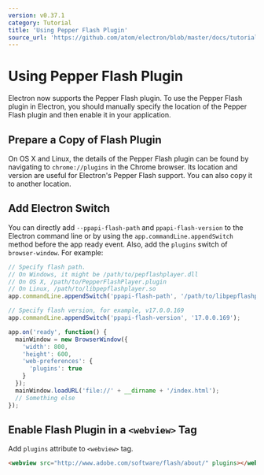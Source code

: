 ```yaml
---
version: v0.37.1
category: Tutorial
title: 'Using Pepper Flash Plugin'
source_url: 'https://github.com/atom/electron/blob/master/docs/tutorial/using-pepper-flash-plugin.md'
---
```


# Using Pepper Flash Plugin

Electron now supports the Pepper Flash plugin. To use the Pepper Flash plugin in
Electron, you should manually specify the location of the Pepper Flash plugin
and then enable it in your application.

## Prepare a Copy of Flash Plugin

On OS X and Linux, the details of the Pepper Flash plugin can be found by
navigating to `chrome://plugins` in the Chrome browser. Its location and version
are useful for Electron's Pepper Flash support. You can also copy it to another
location.

## Add Electron Switch

You can directly add `--ppapi-flash-path` and `ppapi-flash-version` to the
Electron command line or by using the `app.commandLine.appendSwitch` method
before the app ready event. Also, add the `plugins` switch of `browser-window`.
For example:

```javascript
// Specify flash path.
// On Windows, it might be /path/to/pepflashplayer.dll
// On OS X, /path/to/PepperFlashPlayer.plugin
// On Linux, /path/to/libpepflashplayer.so
app.commandLine.appendSwitch('ppapi-flash-path', '/path/to/libpepflashplayer.so');

// Specify flash version, for example, v17.0.0.169
app.commandLine.appendSwitch('ppapi-flash-version', '17.0.0.169');

app.on('ready', function() {
  mainWindow = new BrowserWindow({
    'width': 800,
    'height': 600,
    'web-preferences': {
      'plugins': true
    }
  });
  mainWindow.loadURL('file://' + __dirname + '/index.html');
  // Something else
});
```

## Enable Flash Plugin in a `<webview>` Tag

Add `plugins` attribute to `<webview>` tag.

```html
<webview src="http://www.adobe.com/software/flash/about/" plugins></webview>
```
